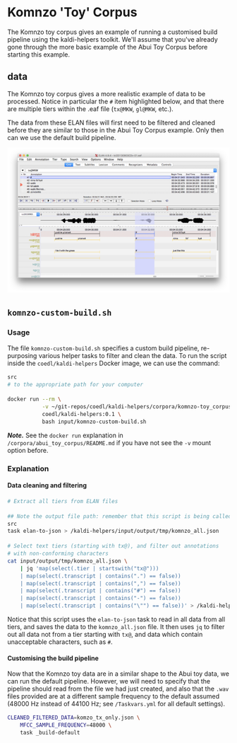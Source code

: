 # Komnzo 'Toy' Corpus

The Komnzo toy corpus gives an example of running a customised build pipeline using the kaldi-helpers toolkit. We'll assume that you've already gone through the more basic example of the Abui Toy Corpus before starting this example.

## data

The Komnzo toy corpus gives a more realistic example of data to be processed. Notice in particular the `#` item highlighted below, and that there are multiple tiers within the .eaf file (`tx@MKW`, `gl@MKW`, etc.).

The data from these ELAN files will first need to be filtered and cleaned before they are similar to those in the Abui Toy Corpus example. Only then can we use the default build pipeline.

![](../../../docs/screenshots/komnzo-toy-corpus-eaf.png)

## `komnzo-custom-build.sh`

### Usage

The file `komnzo-custom-build.sh` specifies a custom build pipeline, re-purposing various helper tasks to filter and clean the data. To run the script inside the `coedl/kaldi-helpers` Docker image, we can use the command:

```bash
src
# to the appropriate path for your computer

docker run --rm \
           -v ~/git-repos/coedl/kaldi-helpers/corpora/komnzo-toy_corpus/:/kaldi-helpers/input \
           coedl/kaldi-helpers:0.1 \
           bash input/komnzo-custom-build.sh
```

***Note.*** See the `docker run` explanation in `/corpora/abui_toy_corpus/README.md` if you have not see the `-v` mount option before.

### Explanation

#### Data cleaning and filtering

```bash
# Extract all tiers from ELAN files

## Note the output file path: remember that this script is being called
src
task elan-to-json > /kaldi-helpers/input/output/tmp/komnzo_all.json

# Select text tiers (starting with tx@), and filter out annotations
# with non-conforming characters
cat input/output/tmp/komnzo_all.json \
	| jq 'map(select(.tier | startswith("tx@")))
	| map(select(.transcript | contains(".") == false))
	| map(select(.transcript | contains(",") == false))
	| map(select(.transcript | contains("#") == false))
	| map(select(.transcript | contains("-") == false))
	| map(select(.transcript | contains("\"") == false))' > /kaldi-helpers/input/output/tmp/komzo_tx_only.json

```

Notice that this script uses the `elan-to-json` task to read in all data from all tiers, and saves the data to the `komnzo_all.json` file. It then uses `jq` to filter out all data not from a tier starting with `tx@`, and data which contain unacceptable characters, such as `#`.

#### Customising the build pipeline

Now that the Komnzo toy data are in a similar shape to the Abui toy data, we can run the default pipeline. However, we will need to specify that the pipeline should read from the file we had just created, and also that the `.wav` files provided are at a different sample frequency to the default assumed (48000 Hz instead of 44100 Hz; see `/Taskvars.yml` for all default settings).

```bash
CLEANED_FILTERED_DATA=komzo_tx_only.json \
	MFCC_SAMPLE_FREQUENCY=48000 \
	task _build-default
```
